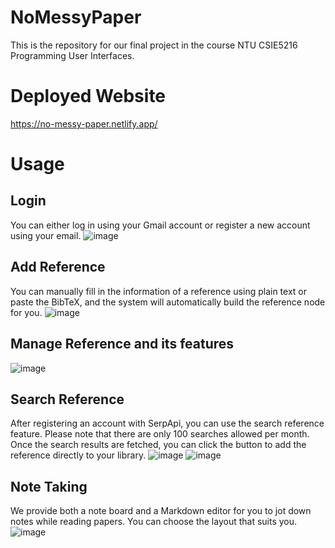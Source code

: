# NoMessyPaper
This is the repository for our final project in the course NTU CSIE5216 Programming User Interfaces.

# Deployed Website
https://no-messy-paper.netlify.app/

# Usage
## Login
You can either log in using your Gmail account or register a new account using your email.
![image](https://github.com/yingying0906/NoMessyPaper/assets/30721578/a606e8d6-7ffc-414b-9316-c809e07ee276)

## Add Reference
You can manually fill in the information of a reference using plain text or paste the BibTeX, and the system will automatically build the reference node for you.
![image](https://github.com/yingying0906/NoMessyPaper/assets/30721578/474b715a-4f37-4bbb-9b00-15b92c021655)

## Manage Reference and its features
![image](https://github.com/yingying0906/NoMessyPaper/assets/30721578/cc6405cc-f22e-4846-9e67-f8c472fd277b)

## Search Reference
After registering an account with SerpApi, you can use the search reference feature. Please note that there are only 100 searches allowed per month. Once the search results are fetched, you can click the button to add the reference directly to your library.
![image](https://github.com/yingying0906/NoMessyPaper/assets/30721578/d4bfe203-23e6-43f9-a04e-9be085ce547e)
![image](https://github.com/yingying0906/NoMessyPaper/assets/30721578/5669894d-bd66-4b5f-bbc0-f5c9d56b3c6f)

## Note Taking
We provide both a note board and a Markdown editor for you to jot down notes while reading papers. You can choose the layout that suits you.
![image](https://github.com/yingying0906/NoMessyPaper/assets/30721578/1f053c20-306c-4209-88b4-404e9a39095c)

